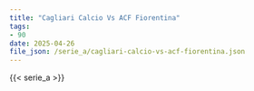 ```yaml
---
title: "Cagliari Calcio Vs ACF Fiorentina"
tags:
- 90
date: 2025-04-26
file_json: /serie_a/cagliari-calcio-vs-acf-fiorentina.json
---
```


{{< serie_a >}}
